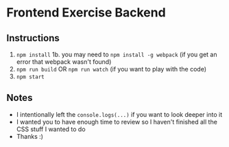 # Frontend Exercise Backend

## Instructions
1. `npm install`
1b. you may need to `npm install -g webpack` (if you get an error that webpack wasn't found)
2. `npm run build` OR `npm run watch` (if you want to play with the code)
3. `npm start`

## Notes
* I intentionally left the `console.logs(...)` if you want to look deeper into it
* I wanted you to have enough time to review so I haven't finished all the CSS stuff I wanted to do
* Thanks :)
